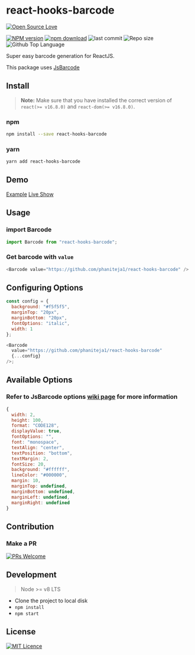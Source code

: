 # react-hooks-barcode

[![Open Source Love](https://badges.frapsoft.com/os/v2/open-source.svg?v=103)](https://github.com/ellerbrock/open-source-badges/)

[![NPM version][npm-image]][npm-url]
[![npm download][download-image]][download-url]
![last commit][last-commit-image]
![Repo size][repo-size-image]
![Github Top Language][language-image]

Super easy barcode generation for ReactJS.

This package uses [JsBarcode](https://github.com/lindell/JsBarcode)

## Install

> **Note:** Make sure that you have installed the correct version of `react(>= v16.8.0)` and `react-dom(>= v16.8.0)`.

### npm

```bash
npm install --save react-hooks-barcode
```

### yarn

```bash
yarn add react-hooks-barcode
```

## Demo

[Example](https://codesandbox.io/s/k50p47kk47) [Live Show](https://k50p47kk47.codesandbox.io/)

## Usage

### import Barcode

```js
import Barcode from "react-hooks-barcode";
```

### Get barcode with `value`

```js
<Barcode value="https://github.com/phaniteja1/react-hooks-barcode" />
```

## Configuring Options

```js
const config = {
  background: "#f5f5f5",
  marginTop: "20px",
  marginBottom: "20px",
  fontOptions: "italic",
  width: 1
};

<Barcode
  value="https://github.com/phaniteja1/react-hooks-barcode"
  {...config}
/>;
```

## Available Options

### Refer to JsBarcode options [wiki page](https://github.com/lindell/JsBarcode/wiki/Options) for more information

```js
{
  width: 2,
  height: 100,
  format: "CODE128",
  displayValue: true,
  fontOptions: "",
  font: "monospace",
  textAlign: "center",
  textPosition: "bottom",
  textMargin: 2,
  fontSize: 20,
  background: "#ffffff",
  lineColor: "#000000",
  margin: 10,
  marginTop: undefined,
  marginBottom: undefined,
  marginLeft: undefined,
  marginRight: undefined
}
```

## Contribution

### Make a PR

[![PRs Welcome](https://img.shields.io/badge/PRs-welcome-brightgreen.svg?style=flat-square)](https://github.com/phaniteja1/react-hooks-barcode)

## Development

> Node >= v8 LTS

- Clone the project to local disk
- `npm install`
- `npm start`

## License

[![MIT Licence](https://badges.frapsoft.com/os/mit/mit.svg?v=103)](https://opensource.org/licenses/mit-license.php)

[npm-image]: https://img.shields.io/npm/v/react-hooks-barcode.svg?style=flat-square
[npm-url]: https://npmjs.com/package/react-hooks-barcode
[download-image]: https://img.shields.io/npm/dm/react-hooks-barcode.svg?style=flat-square
[download-url]: https://npmjs.com/package/react-hooks-barcode
[language-image]: https://img.shields.io/github/languages/top/phaniteja1/react-hooks-barcode.svg?style=flat
[repo-size-image]: https://img.shields.io/github/repo-size/phaniteja1/react-hooks-barcode.svg?style=flat
[last-commit-image]: https://img.shields.io/github/last-commit/phaniteja1/react-hooks-barcode.svg?style=flat
